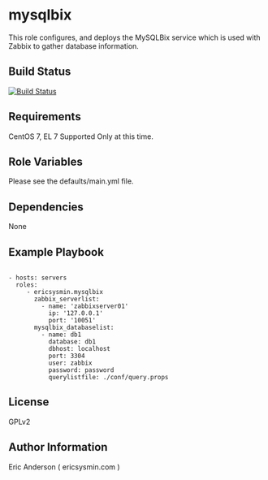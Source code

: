 # mysqlbix

This role configures, and deploys the MySQLBix service which is used with Zabbix to gather database information.

## Build Status

[![Build Status](https://travis-ci.org/ericsysmin/ansible-role-mysqlbix.svg?branch=master)](https://travis-ci.org/ericsysmin/ansible-role-mysqlbix)

## Requirements

CentOS 7, EL 7 Supported Only at this time.

## Role Variables

Please see the defaults/main.yml file.

## Dependencies

None

## Example Playbook

```

- hosts: servers
  roles:
     - ericsysmin.mysqlbix
       zabbix_serverlist:
         - name: 'zabbixserver01'
           ip: '127.0.0.1'
           port: '10051'
       mysqlbix_databaselist:
         - name: db1
           database: db1
           dbhost: localhost
           port: 3304
           user: zabbix
           password: password
           querylistfile: ./conf/query.props
```

## License

GPLv2

## Author Information

Eric Anderson ( ericsysmin.com )
